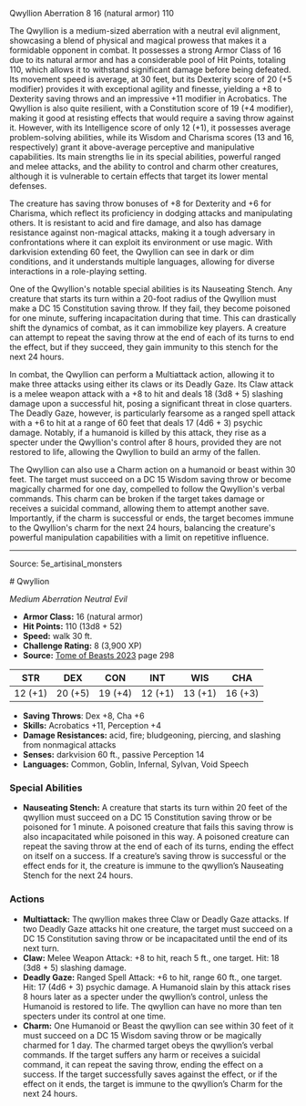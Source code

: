 <MonsterName/>Qwyllion</MonsterName>
<CreatureType/>Aberration</CreatureType>
<CR/>8</CR>
<AC/>16 (natural armor)</AC>
<HP/>110</HP>
<summary>The Qwyllion is a medium-sized aberration with a neutral evil alignment, showcasing a blend of physical and magical prowess that makes it a formidable opponent in combat. It possesses a strong Armor Class of 16 due to its natural armor and has a considerable pool of Hit Points, totaling 110, which allows it to withstand significant damage before being defeated. Its movement speed is average, at 30 feet, but its Dexterity score of 20 (+5 modifier) provides it with exceptional agility and finesse, yielding a +8 to Dexterity saving throws and an impressive +11 modifier in Acrobatics. The Qwyllion is also quite resilient, with a Constitution score of 19 (+4 modifier), making it good at resisting effects that would require a saving throw against it. However, with its Intelligence score of only 12 (+1), it possesses average problem-solving abilities, while its Wisdom and Charisma scores (13 and 16, respectively) grant it above-average perceptive and manipulative capabilities. Its main strengths lie in its special abilities, powerful ranged and melee attacks, and the ability to control and charm other creatures, although it is vulnerable to certain effects that target its lower mental defenses. </summary>

<detail>

The creature has saving throw bonuses of +8 for Dexterity and +6 for Charisma, which reflect its proficiency in dodging attacks and manipulating others. It is resistant to acid and fire damage, and also has damage resistance against non-magical attacks, making it a tough adversary in confrontations where it can exploit its environment or use magic. With darkvision extending 60 feet, the Qwyllion can see in dark or dim conditions, and it understands multiple languages, allowing for diverse interactions in a role-playing setting.

One of the Qwyllion's notable special abilities is its Nauseating Stench. Any creature that starts its turn within a 20-foot radius of the Qwyllion must make a DC 15 Constitution saving throw. If they fail, they become poisoned for one minute, suffering incapacitation during that time. This can drastically shift the dynamics of combat, as it can immobilize key players. A creature can attempt to repeat the saving throw at the end of each of its turns to end the effect, but if they succeed, they gain immunity to this stench for the next 24 hours.

In combat, the Qwyllion can perform a Multiattack action, allowing it to make three attacks using either its claws or its Deadly Gaze. Its Claw attack is a melee weapon attack with a +8 to hit and deals 18 (3d8 + 5) slashing damage upon a successful hit, posing a significant threat in close quarters. The Deadly Gaze, however, is particularly fearsome as a ranged spell attack with a +6 to hit at a range of 60 feet that deals 17 (4d6 + 3) psychic damage. Notably, if a humanoid is killed by this attack, they rise as a specter under the Qwyllion's control after 8 hours, provided they are not restored to life, allowing the Qwyllion to build an army of the fallen.

The Qwyllion can also use a Charm action on a humanoid or beast within 30 feet. The target must succeed on a DC 15 Wisdom saving throw or become magically charmed for one day, compelled to follow the Qwyllion's verbal commands. This charm can be broken if the target takes damage or receives a suicidal command, allowing them to attempt another save. Importantly, if the charm is successful or ends, the target becomes immune to the Qwyllion's charm for the next 24 hours, balancing the creature's powerful manipulation capabilities with a limit on repetitive influence.</detail>



---

Source: 5e_artisinal_monsters

<statblock>
# Qwyllion

*Medium* *Aberration* *Neutral Evil*

- **Armor Class:** 16 (natural armor)
- **Hit Points:** 110 (13d8 + 52)
- **Speed:** walk 30 ft.
- **Challenge Rating:** 8 (3,900 XP)
- **Source:** [Tome of Beasts 2023](https://koboldpress.com/kpstore/product/tome-of-beasts-1-2023-edition/) page 298

| STR | DEX | CON | INT | WIS | CHA |
| --- | --- | --- | --- | --- | --- |
| 12 (+1) | 20 (+5) | 19 (+4) | 12 (+1) | 13 (+1) | 16 (+3) |

- **Saving Throws**: Dex +8, Cha +6
- **Skills:** Acrobatics +11, Perception +4
- **Damage Resistances:** acid, fire; bludgeoning, piercing, and slashing from nonmagical attacks
- **Senses:** darkvision 60 ft., passive Perception 14
- **Languages:** Common, Goblin, Infernal, Sylvan, Void Speech

### Special Abilities

- **Nauseating Stench:** A creature that starts its turn within 20 feet of the qwyllion must succeed on a DC 15 Constitution saving throw or be poisoned for 1 minute. A poisoned creature that fails this saving throw is also incapacitated while poisoned in this way. A poisoned creature can repeat the saving throw at the end of each of its turns, ending the effect on itself on a success. If a creature’s saving throw is successful or the effect ends for it, the creature is immune to the qwyllion’s Nauseating Stench for the next 24 hours.

### Actions

- **Multiattack:** The qwyllion makes three Claw or Deadly Gaze attacks. If two Deadly Gaze attacks hit one creature, the target must succeed on a DC 15 Constitution saving throw or be incapacitated until the end of its next turn.
- **Claw:** Melee Weapon Attack: +8 to hit, reach 5 ft., one target. Hit: 18 (3d8 + 5) slashing damage.
- **Deadly Gaze:** Ranged Spell Attack: +6 to hit, range 60 ft., one target. Hit: 17 (4d6 + 3) psychic damage. A Humanoid slain by this attack rises 8 hours later as a specter under the qwyllion’s control, unless the Humanoid is restored to life. The qwyllion can have no more than ten specters under its control at one time.
- **Charm:** One Humanoid or Beast the qwyllion can see within 30 feet of it must succeed on a DC 15 Wisdom saving throw or be magically charmed for 1 day. The charmed target obeys the qwyllion’s verbal commands. If the target suffers any harm or receives a suicidal command, it can repeat the saving throw, ending the effect on a success. If the target successfully saves against the effect, or if the effect on it ends, the target is immune to the qwyllion’s Charm for the next 24 hours.
</statblock>


